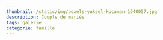 ```yaml
---
thumbnail: /static/img/pexels-yuksel-kocaman-1640057.jpg
description: Couple de mariés
tags: galerie
categorie: famille
---
```

